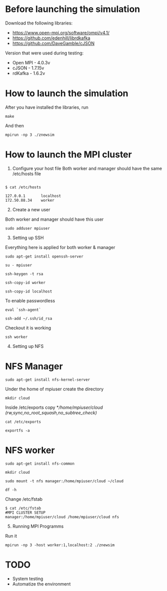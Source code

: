# Before launching the simulation

Download the following libraries:
- https://www.open-mpi.org/software/ompi/v4.1/
- https://github.com/edenhill/librdkafka
- https://github.com/DaveGamble/cJSON

Version that were used during testing:
- Open MPI - 4.0.3v
- cJSON - 1.7.15v
- rdKafka - 1.6.2v

# How to launch the simulation

After you have installed the libraries, run

```
make
```

And then

```
mpirun -np 3 ./znewsim
```

# How to launch the MPI cluster

1. Configure your host file
Both worker and manager should have the same /etc/hosts file
```

$ cat /etc/hosts

127.0.0.1       localhost
172.50.88.34    worker
```
2. Create a new user

Both worker and manager should have this user
```
sudo adduser mpiuser
```

3. Setting up SSH

Everything here is applied for both worker & manager

```
sudo apt-get install openssh-server
```

```
su - mpiuser
```

```
ssh-keygen -t rsa
```

```
ssh-copy-id worker
```
```
ssh-copy-id localhost
```

To enable passwordless
```
eval `ssh-agent`
```

```
ssh-add ~/.ssh/id_rsa
```
Checkout it is working
```
ssh worker
```
4. Setting up NFS

# NFS Manager
```
sudo apt-get install nfs-kernel-server
```
Under the home of mpiuser create the directory
```
mkdir cloud
```

Inside /etc/exports copy **/home/mpiuser/cloud *(rw,sync,no_root_squash,no_subtree_check)**
```
cat /etc/exports
```

```
exportfs -a
```

# NFS worker

```
sudo apt-get install nfs-common
```
```
mkdir cloud
```
```
sudo mount -t nfs manager:/home/mpiuser/cloud ~/cloud
```
```
df -h
```
Change /etc/fstab
```
$ cat /etc/fstab
#MPI CLUSTER SETUP
manager:/home/mpiuser/cloud /home/mpiuser/cloud nfs
```

5. Running MPI Programms

Run it
```
mpirun -np 3 -host worker:1,localhost:2 ./znewsim
```

# TODO

- System testing
- Automatize the environment
